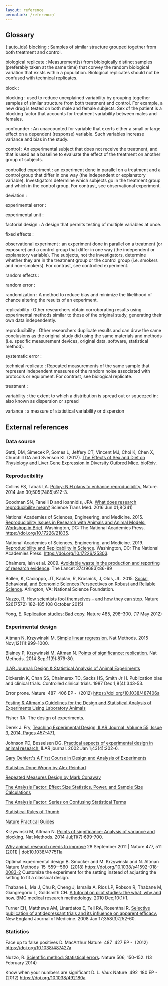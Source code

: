 ```yaml
---
layout: reference
permalink: /reference/
---
```


## Glossary

{:auto_ids}
blocking
:    Samples of similar structure grouped together from both treatment and control.

biological replicate
:   Measurement(s) from biologically distinct samples (preferably taken at the same time) that convey the random biological variation that exists within a population.  Biological replicates should not be confused with technical replicates.

block
:

blocking
: used to reduce unexplained variability by grouping together samples of similar structure from both treatment and control. For example,
a new drug is tested on both male and female subjects. Sex of the patient is a blocking factor that accounts for treatment variability between males and females.

confounder
: An unaccounted for variable that exerts either a small or large effect on a dependent (response) variable.  Such variables increase variance and bias in the study.

control
: An experimental subject that does not receive the treatment, and that is used as a baseline to evaluate the effect of the treatment on another group of subjects.

controlled experiment
: an experiment done in parallel on a treatment and a control group that differ in one way (the independent or explanatory variable). Investigators determine which subjects go in the treatment group and which in the control group. For contrast, see observational experiment.

deviation
:

experimental error
:

experimental unit
:

factorial design
:   A design that permits testing of multiple variables at once.

fixed effects
:

observational experiment
: an experiment done in parallel on a treatment (or exposure) and a control group that differ in one way (the independent or explanatory variable). The subjects, not the investigators, determine whether they are in the treatment group or the control group (i.e. smokers and non-smokers). For contrast, see controlled experiment.

random effects
:

random error
:

randomization
:    A method to reduce bias and minimize the likelihood of chance altering the results of an experiment.

replicability
:   Other researchers obtain corroborating results using experimental methods similar to those of the original study,
    generating their own data independently.

reproducibility
:   Other researchers duplicate results and can draw the same conclusions as the original study did using
    the same materials and methods (i.e. specific measurement devices, original data, software, statistical method).

systematic error
:

technical replicate
:   Repeated measurements of the same sample that represent independent measures of the random noise
    associated with protocols or equipment. For contrast, see biological replicate.

treatment
:

variability
: the extent to which a distribution is spread out or squeezed in; also known as dispersion or spread

variance
: a measure of statistical variability or dispersion


## External references

### Data source
Gatti, DM, Simecek P, Somes L, Jeffery CT, Vincent MJ, Choi K, Chen X, Churchill GA and Svenson KL (2017).
[The Effects of Sex and Diet on Physiology and Liver Gene Expression in Diversity Outbred Mice.](https://www.biorxiv.org/content/early/2017/01/05/098657.full.pdf+html) bioRxiv.

### Reproducibility
Collins FS, Tabak LA. [Policy: NIH plans to enhance reproducibility.](https://www.nature.com/news/policy-nih-plans-to-enhance-reproducibility-1.14586) Nature. 2014 Jan 30;505(7485):612-3.

Goodman SN, Fanelli D and Ioannidis, JPA. [What does research reproducibility mean?](http://stm.sciencemag.org/content/8/341/341ps12.full) Science Trans Med. 2016 Jun 01;8(341)

National Academies of Sciences, Engineering, and Medicine. 2015. [Reproducibility Issues in Research with Animals and Animal Models: Workshop in Brief](https://www.nap.edu/read/21835/). Washington, DC: The National Academies Press. https://doi.org/10.17226/21835.

National Academies of Sciences, Engineering, and Medicine. 2019. [Reproducibility and Replicability in Science](https://www.nap.edu/catalog/25303/reproducibility-and-replicability-in-science).  Washington, DC: The National Academies Press. https://doi.org/10.17226/25303.

Chalmers, Iain et al. 2009. [Avoidable waste in the production and reporting of research evidence](https://www.thelancet.com/journals/lancet/article/PIIS0140673609603299/fulltext?rss=yes). The Lancet 374(9683):86-89

Bollen, K, Cacioppo, JT, Kaplan, R, Krosnick, J, Olds, JL. 2015. [Social, Behavioral, and Economic Sciences Perspectives on Robust and Reliable Science](https://www.nsf.gov/sbe/AC_Materials/SBE_Robust_and_Reliable_Research_Report.pdf). Arlington, VA: National Science Foundation.

Nuzzo, R. [How scientists fool themselves – and how they can stop](https://www.nature.com/news/how-scientists-fool-themselves-and-how-they-can-stop-1.18517). Nature 526(7572) 182–185 (08 October 2015)

Yong, E. [Replication studies: Bad copy](https://www.nature.com/news/replication-studies-bad-copy-1.10634). Nature 485, 298–300. (17 May 2012)


### Experimental design
Altman N, Krzywinski M. [Simple linear regression.](https://www.nature.com/articles/nmeth.3627) Nat Methods. 2015 Nov;12(11):999-1000.

Blainey P, Krzywinski M, Altman N. [Points of significance: replication.](https://www.nature.com/articles/nmeth.3091) Nat Methods. 2014 Sep;11(9):879-80.

[ILAR Journal: Design & Statistical Analysis of Animal Experiments](https://academic.oup.com/ilarjournal/issue/55/3)

Dickersin K, Chan SS, Chalmersx TC, Sacks HS, Smith Jr H. Publication bias and clinical trials. Controlled clinical trials. 1987 Dec 1;8(4):343-53.

Error prone. Nature  487  406 EP -  (2012) https://doi.org/10.1038/487406a

[Festing & Altman's Guidelines for the Design and Statistical Analysis of Experiments
Using Laboratory Animals](http://www.3rs-reduction.co.uk/assets/applets/Festing_Altman.pdf)

Fisher RA. The design of experiments.

Derek J. Fry, [Teaching Experimental Design, ILAR Journal, Volume 55, Issue 3, 2014, Pages 457–471,](https://doi.org/10.1093/ilar/ilu031)

Johnson PD, Besselsen DG. [Practical aspects of experimental design in animal research.](http://www.bbf.uns.edu.ar/files/disenoexperimental.pdf) ILAR journal. 2002 Jan 1;43(4):202-6.

[Gary Oehlert's A First Course in Design and Analysis of Experiments](http://users.stat.umn.edu/~gary/book/fcdae.pdf)

[Statistics Done Wrong by Alex Reinhart](https://www.statisticsdonewrong.com/index.html)

[Repeated Measures Design by Mark Conaway](http://biostat.mc.vanderbilt.edu/wiki/pub/Main/ClinStat/repmeas.PDF)

[The Analysis Factor: Effect Size Statistics, Power, and Sample Size Calculations](https://www.theanalysisfactor.com/resources/by-topic/effect-size-statistics-power-and-sample-size-calculations/)

[The Analysis Factor: Series on Confusing Statistical Terms](http://www.theanalysisfactor.com/series-on-confusing-statistical-terms/)

[Statistical Rules of Thumb](https://www.amazon.com/Statistical-Rules-Thumb-Gerald-Belle/dp/0470144483)

[Nature Practical Guides](https://www.nature.com/collections/qghhqm/content/practical-guides)

Krzywinski M, Altman N. [Points of significance: Analysis of variance and blocking.](https://www.nature.com/articles/nmeth.3005) Nat Methods. 2014 Jul;11(7):699-700.

[Why animal research needs to improve](https://www.nature.com/news/2011/110928/full/477511a.html) 28 September 2011 | Nature 477, 511 (2011) | doi:10.1038/477511a

Optimal experimental design
B. Smucker and M. Krzywinski and N. Altman
Nature Methods  15  559--560  (2018)
https://doi.org/10.1038/s41592-018-0083-2
Customize the experiment for the setting instead of adjusting the setting to fit a classical design.

Thabane L, Ma J, Chu R, Cheng J, Ismaila A, Rios LP, Robson R, Thabane M, Giangregorio L, Goldsmith CH. [A tutorial on pilot studies: the what, why and how.](https://bmcmedresmethodol.biomedcentral.com/articles/10.1186/1471-2288-10-1) BMC medical research methodology. 2010 Dec;10(1):1.

Turner EH, Matthews AM, Linardatos E, Tell RA, Rosenthal R. [Selective publication of antidepressant trials and its influence on apparent efficacy.](https://www.nejm.org/doi/pdf/10.1056/nejmsa065779) New England Journal of Medicine. 2008 Jan 17;358(3):252-60.

### Statistics
Face up to false positives
D. MacArthur
Nature  487  427 EP -  (2012)
https://doi.org/10.1038/487427a

Nuzzo, R. [Scientific method: Statistical errors](https://www.nature.com/news/scientific-method-statistical-errors-1.14700).     Nature 506, 150–152. (13 February 2014)

Know when your numbers are significant
D. L. Vaux
Nature  492  180 EP -  (2012)
https://doi.org/10.1038/492180a

